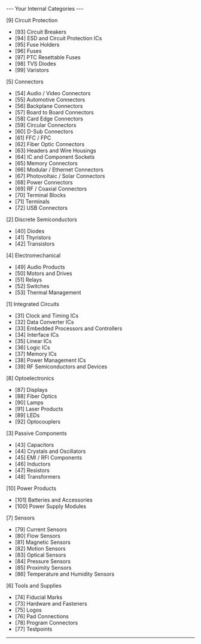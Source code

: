 --- Your Internal Categories ---

[9] Circuit Protection
  - [93] Circuit Breakers
  - [94] ESD and Circuit Protection ICs
  - [95] Fuse Holders
  - [96] Fuses
  - [97] PTC Resettable Fuses
  - [98] TVS Diodes
  - [99] Varistors

[5] Connectors
  - [54] Audio / Video Connectors
  - [55] Automotive Connectors
  - [56] Backplane Connectors
  - [57] Board to Board Connectors
  - [58] Card Edge Connectors
  - [59] Circular Connectors
  - [60] D-Sub Connectors
  - [61] FFC / FPC
  - [62] Fiber Optic Connectors
  - [63] Headers and Wire Housings
  - [64] IC and Component Sockets
  - [65] Memory Connectors
  - [66] Modular / Ethernet Connectors
  - [67] Photovoltaic / Solar Connectors
  - [68] Power Connectors
  - [69] RF / Coaxial Connectors
  - [70] Terminal Blocks
  - [71] Terminals
  - [72] USB Connectors

[2] Discrete Semiconductors
  - [40] Diodes
  - [41] Thyristors
  - [42] Transistors

[4] Electromechanical
  - [49] Audio Products
  - [50] Motors and Drives
  - [51] Relays
  - [52] Switches
  - [53] Thermal Management

[1] Integrated Circuits
  - [31] Clock and Timing ICs
  - [32] Data Converter ICs
  - [33] Embedded Processors and Controllers
  - [34] Interface ICs
  - [35] Linear ICs
  - [36] Logic ICs
  - [37] Memory ICs
  - [38] Power Management ICs
  - [39] RF Semiconductors and Devices

[8] Optoelectronics
  - [87] Displays
  - [88] Fiber Optics
  - [90] Lamps
  - [91] Laser Products
  - [89] LEDs
  - [92] Optocouplers

[3] Passive Components
  - [43] Capacitors
  - [44] Crystals and Oscillators
  - [45] EMI / RFI Components
  - [46] Inductors
  - [47] Resistors
  - [48] Transformers

[10] Power Products
  - [101] Batteries and Accessories
  - [100] Power Supply Modules

[7] Sensors
  - [79] Current Sensors
  - [80] Flow Sensors
  - [81] Magnetic Sensors
  - [82] Motion Sensors
  - [83] Optical Sensors
  - [84] Pressure Sensors
  - [85] Proximity Sensors
  - [86] Temperature and Humidity Sensors

[6] Tools and Supplies
  - [74] Fiducial Marks
  - [73] Hardware and Fasteners
  - [75] Logos
  - [76] Pad Connections
  - [78] Program Connectors
  - [77] Testpoints
--------------------------------
